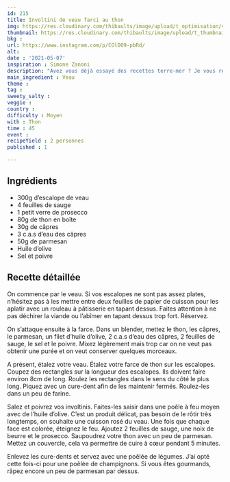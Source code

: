 ```yaml
---
id: 215
title: Involtini de veau farci au thon
img: https://res.cloudinary.com/thibaults/image/upload/t_optimisation/v1620550419/Recipes/20210507_involtini_veau_thon.jpg
thumbnail: https://res.cloudinary.com/thibaults/image/upload/t_thumbnail_josie/v1620550419/Recipes/20210507_involtini_veau_thon.jpg
bkg : 
url: https://www.instagram.com/p/COlDO9-pbRd/
alt: 
date : '2021-05-07'
inspiration : Simone Zanoni
description: "Avez vous déjà essayé des recettes terre-mer ? Je vous recommande ces involtinis de veau farci au thon."
main_ingredient : Veau
theme : 
tag : 
sweety_salty : 
veggie : 
country :
difficulty : Moyen
with : Thon
time : 45
event : 
recipeYield : 2 personnes
published : 1

---
```


## Ingrédients
 - 300g d’escalope de veau
 - 4 feuilles de sauge
 - 1 petit verre de prosecco
 - 80g de thon en boîte
 - 30g de câpres
 - 3 c.a.s d’eau des câpres
 - 50g de parmesan
 - Huile d’olive
 - Sel et poivre

## Recette détaillée
On commence par le veau. Si vos escalopes ne sont pas assez plates, n’hésitez pas à les mettre entre deux feuilles de papier de cuisson pour les aplatir avec un rouleau à pâtisserie en tapant dessus. Faites attention à ne pas déchirer la viande ou l’abîmer en tapant dessus trop fort. Réservez.

On s’attaque ensuite à la farce. Dans un blender, mettez le thon, les câpres, le parmesan, un filet d’huile d’olive, 2 c.a.s d’eau des câpres, 2 feuilles de sauge, le sel et le poivre. Mixez légèrement mais trop car on ne veut pas obtenir une purée et on veut conserver quelques morceaux.

A présent, étalez votre veau. Étalez votre farce de thon sur les escalopes. Coupez des rectangles sur la longueur des escalopes. Ils doivent faire environ 8cm de long. Roulez les rectangles dans le sens du côté le plus long. Piquez avec un cure-dent afin de les maintenir fermés. Roulez-les dans un peu de farine.

Salez et poivrez vos involtinis. Faites-les saisir dans une poêle à feu moyen avec de l’huile d’olive. C’est un produit délicat, pas besoin de le rôtir très longtemps, on souhaite une cuisson rosé du veau. Une fois que chaque face est colorée, éteignez le feu. Ajoutez 2 feuilles de sauge, une noix de beurre et le prosecco. Saupoudrez votre thon avec un peu de parmesan. Mettez un couvercle, cela va permettre de cuire à cœur pendant 5 minutes.

Enlevez les cure-dents et servez avec une poêlée de légumes. J’ai opté cette fois-ci pour une poêlée de champignons. Si vous êtes gourmands, râpez encore un peu de parmesan par dessus.